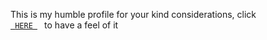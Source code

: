 This is my humble profile for your kind considerations, click <code> <a href="https://laidelawal.github.io/lawal/"> HERE </a> </code> to have a feel of it
